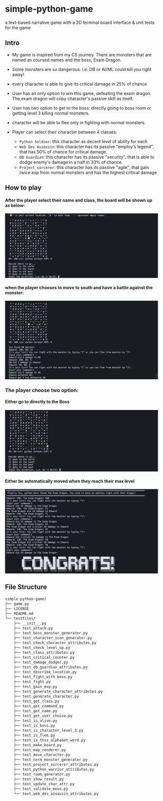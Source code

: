 # simple-python-game
a text-based narrative game with a 2D terminal board interface & unit tests for the game

## Intro 

- My game is inspired from my CS journey. There are monsters that are named as coursed names and the boss, Exam Dragon.
- Some monsters are so dangerous. i.e. DB or AI/ML could kill you right away!
- every character is able to give its critical damage in 25% of chance
- User has an only option to win this game, defeating the exam dragon. The exam dragon will copy character's passive skill as itself.
- User has two option to get to the boss: directly going to boss room or getting level 3 killing normal monsters.
- character will be able to flee only in fighting with normal monsters.

- Player can select their character between 4 classes:
    - `Python Soldier`: this character as decent level of ability for each
    - `Web Dev Assassin`: this character has its passive "employ's legend", that has 50% of chance for critical damage.
    - `DB Guardian`: this character has its passive "security", that is able to dodge enemy's damage in a half in 33% of chance.
    - `Project sorcerer`: this character has its passive "agile", that gain twice exp from normal monsters and has the highest critical damage

## How to play
#### After the player select their name and class, the board will be shown up as below:
![](./images/image1.png)
#### when the player chooses to move to south and have a battle against the monster:
![](./images/image2.png)
### The player choose two option:
#### Either go to directly to the Boss
![](./images/image3.png)
#### Either be automatically moved when they reach their max level
![](./images/image4.png)




## File Structure

```
simple-python-game/
├── game.py
├── LICENSE
├── README.md
└── testfiles/
    ├── __init__.py
    ├── test_attack.py
    ├── test_boss_monster_generator.py
    ├── test_character_icon_generator.py
    ├── test_check_character_attributes.py
    ├── test_check_level_up.py
    ├── test_class_attributes.py
    ├── test_critical_counter.py
    ├── test_damage_dodger.py
    ├── test_db_guardian_attributes.py
    ├── test_describe_location.py
    ├── test_fight_with_boss.py
    ├── test_fight.py
    ├── test_gain_exp.py
    ├── test_generate_character_attributes.py
    ├── test_generate_character.py
    ├── test_get_class.py
    ├── test_get_command.py
    ├── test_get_name.py
    ├── test_get_user_choice.py
    ├── test_is_alive.py
    ├── test_is_boss.py
    ├── test_is_character_level_3.py
    ├── test_is_flee.py
    ├── test_is_this_alphabet_word.py
    ├── test_make_board.py
    ├── test_map_renderer.py
    ├── test_move_character.py
    ├── test_norm_monster_generator.py
    ├── test_project_sorcerer_attributes.py
    ├── test_python_warrior_attributes.py
    ├── test_room_generator.py
    ├── test_show_result.py
    ├── test_update_char_attr.py
    ├── test_validate_move.py
    └── test_web_dev_assassin_attributes.py
```
